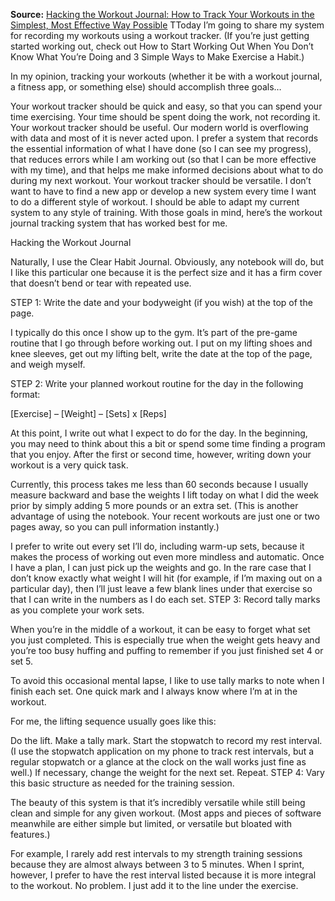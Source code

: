**Source:** [Hacking the Workout Journal: How to Track Your Workouts in the Simplest, Most Effective Way Possible](https://jamesclear.com/workout-journal)
TToday I’m going to share my system for recording my workouts using a workout tracker. (If you’re just getting started working out, check out How to Start Working Out When You Don’t Know What You’re Doing and 3 Simple Ways to Make Exercise a Habit.)

In my opinion, tracking your workouts (whether it be with a workout journal, a fitness app, or something else) should accomplish three goals…

Your workout tracker should be quick and easy, so that you can spend your time exercising. Your time should be spent doing the work, not recording it.
Your workout tracker should be useful. Our modern world is overflowing with data and most of it is never acted upon. I prefer a system that records the essential information of what I have done (so I can see my progress), that reduces errors while I am working out (so that I can be more effective with my time), and that helps me make informed decisions about what to do during my next workout.
Your workout tracker should be versatile. I don’t want to have to find a new app or develop a new system every time I want to do a different style of workout. I should be able to adapt my current system to any style of training.
With those goals in mind, here’s the workout journal tracking system that has worked best for me.

Hacking the Workout Journal

Naturally, I use the Clear Habit Journal. Obviously, any notebook will do, but I like this particular one because it is the perfect size and it has a firm cover that doesn’t bend or tear with repeated use.

STEP 1: Write the date and your bodyweight (if you wish) at the top of the page.

I typically do this once I show up to the gym. It’s part of the pre-game routine that I go through before working out. I put on my lifting shoes and knee sleeves, get out my lifting belt, write the date at the top of the page, and weigh myself.

STEP 2: Write your planned workout routine for the day in the following format:

[Exercise] – [Weight] – [Sets] x [Reps]

At this point, I write out what I expect to do for the day. In the beginning, you may need to think about this a bit or spend some time finding a program that you enjoy. After the first or second time, however, writing down your workout is a very quick task.

Currently, this process takes me less than 60 seconds because I usually measure backward and base the weights I lift today on what I did the week prior by simply adding 5 more pounds or an extra set. (This is another advantage of using the notebook. Your recent workouts are just one or two pages away, so you can pull information instantly.)

I prefer to write out every set I’ll do, including warm-up sets, because it makes the process of working out even more mindless and automatic. Once I have a plan, I can just pick up the weights and go. In the rare case that I don’t know exactly what weight I will hit (for example, if I’m maxing out on a particular day), then I’ll just leave a few blank lines under that exercise so that I can write in the numbers as I do each set.
STEP 3: Record tally marks as you complete your work sets.

When you’re in the middle of a workout, it can be easy to forget what set you just completed. This is especially true when the weight gets heavy and you’re too busy huffing and puffing to remember if you just finished set 4 or set 5.

To avoid this occasional mental lapse, I like to use tally marks to note when I finish each set. One quick mark and I always know where I’m at in the workout.

For me, the lifting sequence usually goes like this:

Do the lift.
Make a tally mark.
Start the stopwatch to record my rest interval. (I use the stopwatch application on my phone to track rest intervals, but a regular stopwatch or a glance at the clock on the wall works just fine as well.)
If necessary, change the weight for the next set.
Repeat.
STEP 4: Vary this basic structure as needed for the training session.

The beauty of this system is that it’s incredibly versatile while still being clean and simple for any given workout. (Most apps and pieces of software meanwhile are either simple but limited, or versatile but bloated with features.)

For example, I rarely add rest intervals to my strength training sessions because they are almost always between 3 to 5 minutes. When I sprint, however, I prefer to have the rest interval listed because it is more integral to the workout. No problem. I just add it to the line under the exercise.
